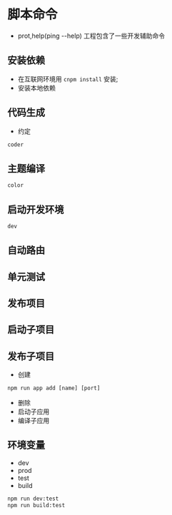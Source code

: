 # 脚本命令
- prot,help(ping --help)
工程包含了一些开发辅助命令

## 安装依赖

- 在互联网环境用 `cnpm install` 安装;
- 安装本地依赖

## 代码生成
- 约定
```js
coder
```

## 主题编译
```js
color
```

## 启动开发环境
```js
dev
```

## 自动路由
## 单元测试
## 发布项目
## 启动子项目
## 发布子项目
- 创建
```js
npm run app add [name] [port]
```
- 删除
- 启动子应用
- 编译子应用
## 环境变量
- dev
- prod
- test
- build
```sh
npm run dev:test
npm run build:test
```
 
 <comment-comment/> 
 
 
 <comment-comment/> 
 
 
 <comment-comment/> 
 